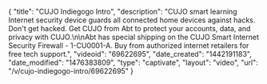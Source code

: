 {
    "title": "CUJO Indiegogo Intro",
    "description": "CUJO smart learning Internet security device guards all connected home devices against hacks. Don't get hacked. Get CUJO from Abt to protect your accounts, data, and privacy with CUJO.\n\nAbt has special shipping on the CUJO Smart Internet Security Firewall - 1-CU0001-A. Buy from authorized internet retailers for free tech support.",
    "videoid": "69622695",
    "date_created": "1442191183",
    "date_modified": "1476383809",
    "type": "captivate",
    "layout": "video",
    "url": "\/v\/cujo-indiegogo-intro\/69622695"
}